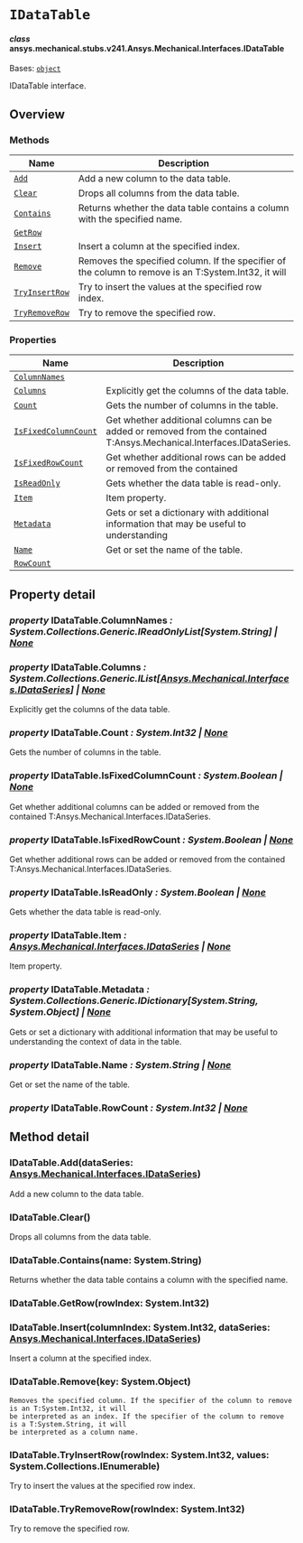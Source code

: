 # `IDataTable`

<a id="ansys.mechanical.stubs.v241.Ansys.Mechanical.Interfaces.IDataTable"></a>

#### *class* ansys.mechanical.stubs.v241.Ansys.Mechanical.Interfaces.IDataTable

Bases: [`object`](https://docs.python.org/3/library/functions.html#object)

IDataTable interface.

<!-- !! processed by numpydoc !! -->

<a id="overview"></a>

## Overview

### Methods

| Name | Description |
|--------------------------------------------|------------------------------------------------------------------------------------------------------|
| [`Add`](#IDataTable.Add)                   | Add a new column to the data table.                                                                  |
| [`Clear`](#IDataTable.Clear)               | Drops all columns from the data table.                                                               |
| [`Contains`](#IDataTable.Contains)         | Returns whether the data table contains a column with the specified name.                            |
| [`GetRow`](#IDataTable.GetRow)             |                                                                                                      |
| [`Insert`](#IDataTable.Insert)             | Insert a column at the specified index.                                                              |
| [`Remove`](#IDataTable.Remove)             | Removes the specified column. If the specifier of the column to remove is an T:System.Int32, it will |
| [`TryInsertRow`](#IDataTable.TryInsertRow) | Try to insert the values at the specified row index.                                                 |
| [`TryRemoveRow`](#IDataTable.TryRemoveRow) | Try to remove the specified row.                                                                     |

### Properties

| Name | Description |
|--------------------------------------------------------|----------------------------------------------------------------------------------------------------------------------|
| [`ColumnNames`](#IDataTable.ColumnNames)               |                                                                                                                      |
| [`Columns`](#IDataTable.Columns)                       | Explicitly get the columns of the data table.                                                                        |
| [`Count`](#IDataTable.Count)                           | Gets the number of columns in the table.                                                                             |
| [`IsFixedColumnCount`](#IDataTable.IsFixedColumnCount) | Get whether additional columns can be added or removed from the contained T:Ansys.Mechanical.Interfaces.IDataSeries. |
| [`IsFixedRowCount`](#IDataTable.IsFixedRowCount)       | Get whether additional rows can be added or removed from the contained                                               |
| [`IsReadOnly`](#IDataTable.IsReadOnly)                 | Gets whether the data table is read-only.                                                                            |
| [`Item`](#IDataTable.Item)                             | Item property.                                                                                                       |
| [`Metadata`](#IDataTable.Metadata)                     | Gets or set a dictionary with additional information that may be useful to understanding                             |
| [`Name`](#IDataTable.Name)                             | Get or set the name of the table.                                                                                    |
| [`RowCount`](#IDataTable.RowCount)                     |                                                                                                                      |

<a id="property-detail"></a>

## Property detail

<a id="IDataTable.ColumnNames"></a>

### *property* IDataTable.ColumnNames *: System.Collections.Generic.IReadOnlyList[System.String] | [None](https://docs.python.org/3/library/constants.html#None)*

<a id="IDataTable.Columns"></a>

### *property* IDataTable.Columns *: System.Collections.Generic.IList[[Ansys.Mechanical.Interfaces.IDataSeries](../../../../v242/Ansys/Mechanical/Interfaces/IDataSeries.md#ansys.mechanical.stubs.v242.Ansys.Mechanical.Interfaces.IDataSeries)] | [None](https://docs.python.org/3/library/constants.html#None)*

Explicitly get the columns of the data table.

<!-- !! processed by numpydoc !! -->

<a id="IDataTable.Count"></a>

### *property* IDataTable.Count *: System.Int32 | [None](https://docs.python.org/3/library/constants.html#None)*

Gets the number of columns in the table.

<!-- !! processed by numpydoc !! -->

<a id="IDataTable.IsFixedColumnCount"></a>

### *property* IDataTable.IsFixedColumnCount *: System.Boolean | [None](https://docs.python.org/3/library/constants.html#None)*

Get whether additional columns can be added or removed from the contained T:Ansys.Mechanical.Interfaces.IDataSeries.

<!-- !! processed by numpydoc !! -->

<a id="IDataTable.IsFixedRowCount"></a>

### *property* IDataTable.IsFixedRowCount *: System.Boolean | [None](https://docs.python.org/3/library/constants.html#None)*

Get whether additional rows can be added or removed from the contained
T:Ansys.Mechanical.Interfaces.IDataSeries.

<!-- !! processed by numpydoc !! -->

<a id="IDataTable.IsReadOnly"></a>

### *property* IDataTable.IsReadOnly *: System.Boolean | [None](https://docs.python.org/3/library/constants.html#None)*

Gets whether the data table is read-only.

<!-- !! processed by numpydoc !! -->

<a id="IDataTable.Item"></a>

### *property* IDataTable.Item *: [Ansys.Mechanical.Interfaces.IDataSeries](../../../../v242/Ansys/Mechanical/Interfaces/IDataSeries.md#ansys.mechanical.stubs.v242.Ansys.Mechanical.Interfaces.IDataSeries) | [None](https://docs.python.org/3/library/constants.html#None)*

Item property.

<!-- !! processed by numpydoc !! -->

<a id="IDataTable.Metadata"></a>

### *property* IDataTable.Metadata *: System.Collections.Generic.IDictionary[System.String, System.Object] | [None](https://docs.python.org/3/library/constants.html#None)*

Gets or set a dictionary with additional information that may be useful to understanding
the context of data in the table.

<!-- !! processed by numpydoc !! -->

<a id="IDataTable.Name"></a>

### *property* IDataTable.Name *: System.String | [None](https://docs.python.org/3/library/constants.html#None)*

Get or set the name of the table.

<!-- !! processed by numpydoc !! -->

<a id="IDataTable.RowCount"></a>

### *property* IDataTable.RowCount *: System.Int32 | [None](https://docs.python.org/3/library/constants.html#None)*

<a id="method-detail"></a>

## Method detail

<a id="IDataTable.Add"></a>

### IDataTable.Add(dataSeries: [Ansys.Mechanical.Interfaces.IDataSeries](../../../../v242/Ansys/Mechanical/Interfaces/IDataSeries.md#ansys.mechanical.stubs.v242.Ansys.Mechanical.Interfaces.IDataSeries))

Add a new column to the data table.

<!-- !! processed by numpydoc !! -->

<a id="IDataTable.Clear"></a>

### IDataTable.Clear()

Drops all columns from the data table.

<!-- !! processed by numpydoc !! -->

<a id="IDataTable.Contains"></a>

### IDataTable.Contains(name: System.String)

Returns whether the data table contains a column with the specified name.

<!-- !! processed by numpydoc !! -->

<a id="IDataTable.GetRow"></a>

### IDataTable.GetRow(rowIndex: System.Int32)

<a id="IDataTable.Insert"></a>

### IDataTable.Insert(columnIndex: System.Int32, dataSeries: [Ansys.Mechanical.Interfaces.IDataSeries](../../../../v242/Ansys/Mechanical/Interfaces/IDataSeries.md#ansys.mechanical.stubs.v242.Ansys.Mechanical.Interfaces.IDataSeries))

Insert a column at the specified index.

<!-- !! processed by numpydoc !! -->

<a id="IDataTable.Remove"></a>

### IDataTable.Remove(key: System.Object)

```text
Removes the specified column. If the specifier of the column to remove is an T:System.Int32, it will
be interpreted as an index. If the specifier of the column to remove is a T:System.String, it will
be interpreted as a column name.
```

<!-- !! processed by numpydoc !! -->

<a id="IDataTable.TryInsertRow"></a>

### IDataTable.TryInsertRow(rowIndex: System.Int32, values: System.Collections.IEnumerable)

Try to insert the values at the specified row index.

<!-- !! processed by numpydoc !! -->

<a id="IDataTable.TryRemoveRow"></a>

### IDataTable.TryRemoveRow(rowIndex: System.Int32)

Try to remove the specified row.

<!-- !! processed by numpydoc !! -->

